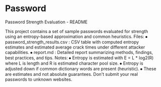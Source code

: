 # Password
Password Strength Evaluation - README

This project contains a set of sample passwords evaluated for strength using an entropy-based approximation and common heuristics. Files:
⦁	password_strength_results.csv : CSV table with computed entropy estimates and estimated average crack times under different attacker capabilities.
⦁	report.md : Detailed report summarizing methods, findings, best practices, and tips.
Notes:
⦁	Entropy is estimated with E = L * log2(R) where L is length and R is estimated character pool size.
⦁	Entropy is adjusted down if common dictionary words are present (heuristic).
⦁	These are estimates and not absolute guarantees. Don't submit your real passwords to unknown websites.
